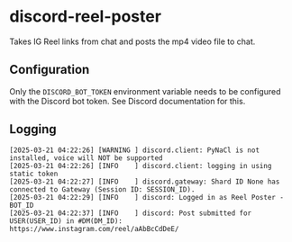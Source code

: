# discord-reel-poster
Takes IG Reel links from chat and posts the mp4 video file to chat.

## Configuration

Only the `DISCORD_BOT_TOKEN` environment variable needs to be configured with the Discord bot token. See Discord documentation for this.

## Logging

```log
[2025-03-21 04:22:26] [WARNING ] discord.client: PyNaCl is not installed, voice will NOT be supported
[2025-03-21 04:22:26] [INFO    ] discord.client: logging in using static token
[2025-03-21 04:22:27] [INFO    ] discord.gateway: Shard ID None has connected to Gateway (Session ID: SESSION_ID).
[2025-03-21 04:22:29] [INFO    ] discord: Logged in as Reel Poster - BOT_ID
[2025-03-21 04:22:37] [INFO    ] discord: Post submitted for USER(USER_ID) in #DM(DM_ID): https://www.instagram.com/reel/aAbBcCdDeE/
```
